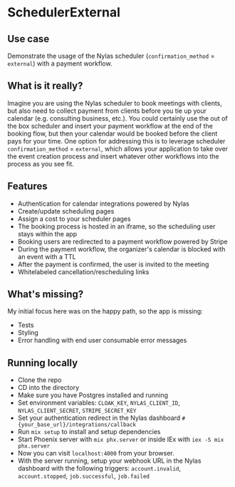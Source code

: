 # SchedulerExternal

## Use case
Demonstrate the usage of the Nylas scheduler (`confirmation_method` = `external`) with a payment workflow.

## What is it really?
Imagine you are using the Nylas scheduler to book meetings with clients, but also need to collect payment from clients before you tie up your calendar (e.g. consulting business, etc.).  You could certainly use the out of the box scheduler and insert your payment workflow at the end of the booking flow, but then your calendar would be booked before the client pays for your time.  One option for addressing this is to leverage scheduler `confirmation_method` = `external`, which allows your application to take over the event creation process and insert whatever other workflows into the process as you see fit.

## Features
- Authentication for calendar integrations powered by Nylas
- Create/update scheduling pages
- Assign a cost to your scheduler pages
- The booking process is hosted in an iframe, so the scheduling user stays within the app
- Booking users are redirected to a payment workflow powered by Stripe
- During the payment workflow, the organizer's calendar is blocked with an event with a TTL
- After the payment is confirmed, the user is invited to the meeting
- Whitelabeled cancellation/rescheduling links

## What's missing?
My initial focus here was on the happy path, so the app is missing:
- Tests
- Styling
- Error handling with end user consumable error messages

## Running locally
- Clone the repo
- CD into the directory
- Make sure you have Postgres installed and running
- Set environment variables: `CLOAK_KEY`, `NYLAS_CLIENT_ID`, `NYLAS_CLIENT_SECRET`, `STRIPE_SECRET_KEY`
- Set your authentication redirect in the Nylas dashboard `#{your_base_url}/integrations/callback`
- Run `mix setup` to install and setup dependencies
- Start Phoenix server with `mix phx.server` or inside IEx with `iex -S mix phx.server`
- Now you can visit `localhost:4000` from your browser.
- With the server running, setup your webhook URL in the Nylas dashboard with the following triggers: `account.invalid`, `account.stopped`, `job.successful`, `job.failed`
